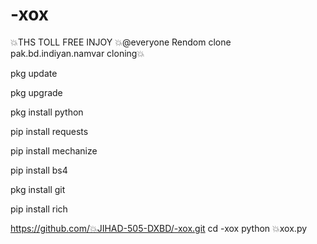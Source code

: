 # -xox




💥THS TOLL FREE INJOY 💥@everyone
Rendom clone pak.bd.indiyan.namvar cloning💥

pkg update

pkg upgrade

pkg install python

pip install requests

pip install mechanize

pip install bs4

pkg install git

pip install rich

https://github.com/💥JIHAD-505-DXBD/-xox.git
cd -xox
python 💥xox.py

